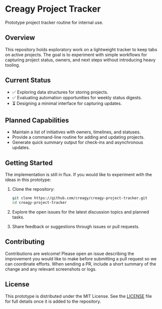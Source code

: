 # Creagy Project Tracker

Prototype project tracker routine for internal use.

## Overview

This repository holds exploratory work on a lightweight tracker to keep tabs on active
projects. The goal is to experiment with simple workflows for capturing project status,
owners, and next steps without introducing heavy tooling.

## Current Status

- ✅ Exploring data structures for storing projects.
- ✅ Evaluating automation opportunities for weekly status digests.
- ⏳ Designing a minimal interface for capturing updates.

## Planned Capabilities

- Maintain a list of initiatives with owners, timelines, and statuses.
- Provide a command-line routine for adding and updating projects.
- Generate quick summary output for check-ins and asynchronous updates.

## Getting Started

The implementation is still in flux. If you would like to experiment with the ideas in
this prototype:

1. Clone the repository:

   ```bash
   git clone https://github.com/creagy/creagy-project-tracker.git
   cd creagy-project-tracker
   ```

2. Explore the open issues for the latest discussion topics and planned tasks.
3. Share feedback or suggestions through issues or pull requests.

## Contributing

Contributions are welcome! Please open an issue describing the improvement you would like
to make before submitting a pull request so we can coordinate efforts. When sending a PR,
include a short summary of the change and any relevant screenshots or logs.

## License

This prototype is distributed under the MIT License. See the [LICENSE](LICENSE) file for
full details once it is added to the repository.
